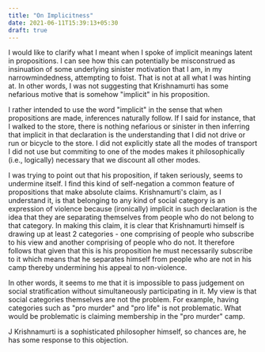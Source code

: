 ```yaml
---
title: "On Implicitness"
date: 2021-06-11T15:39:13+05:30
draft: true
---
```


I would like to clarify what I meant when I spoke of implicit meanings latent in
propositions. I can see how this can potentially be misconstrued as insinuation
of some underlying sinister motivation that I am, in my narrowmindedness,
attempting to foist. That is not at all what I was hinting at. In other words, I
was not suggesting that Krishnamurti has some nefarious motive that is somehow
"implicit" in his proposition.

I rather intended to use the word "implicit" in the sense that when propositions
are made, inferences naturally follow. If I said for instance, that I walked to
the store, there is nothing nefarious or sinister in then inferring that
implicit in that declaration is the understanding that I did not drive or run or
bicycle to the store. I did not explicitly state all the modes of transport I
did not use but commiting to one of the modes makes it philosophically (i.e.,
logically) necessary that we discount all other modes.

I was trying to point out that his proposition, if taken seriously, seems to
undermine itself. I find this kind of self-negation a common feature of
propositions that make absolute claims. Krishnamurti's claim, as I understand
it, is that belonging to any kind of social category is an expression of
violence because (ironically) implicit in such declaration is the idea that they
are separating themselves from people who do not belong to that category. In
making this claim, it is clear that Krishnamurti himself is drawing up at least
2 categories - one comprising of people who subscribe to his view and another
comprising of people who do not. It therefore follows that given that this is
his proposition he must necessarily subscribe to it which means that he
separates himself from people who are not in his camp thereby undermining his
appeal to non-violence.

In other words, it seems to me that it is impossible to pass judgement on social
stratification without simultaneously participating in it. My view is that
social categories themselves are not the problem. For example, having categories
such as "pro murder" and "pro life" is not problematic. What would be
problematic is claiming membership in the "pro murder" camp.

J Krishnamurti is a sophisticated philosopher himself, so chances are, he has
some response to this objection.